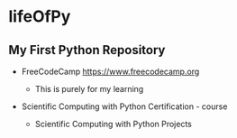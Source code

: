 # lifeOfPy
## My First Python Repository
  - FreeCodeCamp https://www.freecodecamp.org
    - This is purely for my learning
	
  - Scientific Computing with Python Certification - course
    - Scientific Computing with Python Projects
	
